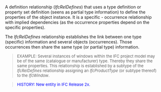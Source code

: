 ﻿A definition relationship (_IfcRelDefines_) that uses a type definition or property set definition (seens as partial type information) to define the properties of the object instance. It is a specific - occurrence relationship with implied dependencies (as the occurrence properties depend on the specific properties).

The _IfcRelDefines_ relationship establishes the link between one type (specific) information and several objects (occurrences). Those occurrences then share the same type (or partial type) information.

> <font size="-1">EXAMPLE: Several instances of windows within
		the IFC project model may be of the same (catalogue or manufacturer) type.
		Thereby they share the same properties. This relationship is established by a
		subtype of the <i>IfcRelDefines</i> relationship assigning an
		<i>IfcProductType</i> (or subtype thereof) to the
		<i>IfcWindow</i>.</font>

> <font color="#0000FF" size="-1">HISTORY: New entity in IFC
		Release 2x.</font>